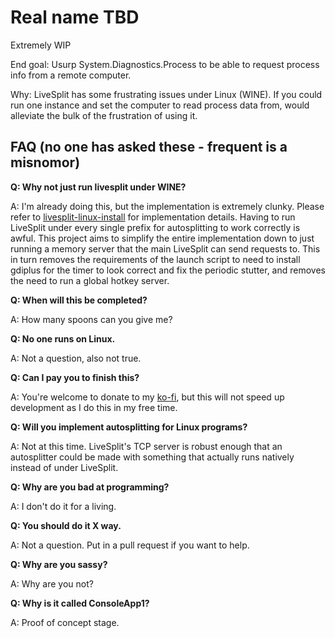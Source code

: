 # Real name TBD
Extremely WIP

End goal: Usurp System.Diagnostics.Process to be able to request process info from a remote computer.

Why: LiveSplit has some frustrating issues under Linux (WINE). If you could run one instance and set the computer to read process data from, would alleviate the bulk of the frustration of using it.

## FAQ (no one has asked these - frequent is a misnomor)

**Q: Why not just run livesplit under WINE?**

A: I'm already doing this, but the implementation is extremely clunky. Please refer to [livesplit-linux-install](https://github.com/alexankitty/livesplit-linux-install/) for implementation details. Having to run LiveSplit under every single prefix for autosplitting to work correctly is awful. This project aims to simplify the entire implementation down to just running a memory server that the main LiveSplit can send requests to. This in turn removes the requirements of the launch script to need to install gdiplus for the timer to look correct and fix the periodic stutter, and removes the need to run a global hotkey server.

**Q: When will this be completed?**

A: How many spoons can you give me?

**Q: No one runs on Linux.**

A: Not a question, also not true.

**Q: Can I pay you to finish this?**

A: You're welcome to donate to my [ko-fi](https://ko-fi.com/alexankitty), but this will not speed up development as I do this in my free time.

**Q: Will you implement autosplitting for Linux programs?**

A: Not at this time. LiveSplit's TCP server is robust enough that an autosplitter could be made with something that actually runs natively instead of under LiveSplit.

**Q: Why are you bad at programming?**

A: I don't do it for a living.

**Q: You should do it X way.**

A: Not a question. Put in a pull request if you want to help.

**Q: Why are you sassy?**

A: Why are you not?

**Q: Why is it called ConsoleApp1?**

A: Proof of concept stage.